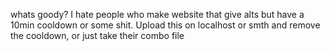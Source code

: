 whats goody? I hate people who make website that give alts but have a 10min cooldown or some shit. Upload this on localhost or smth and remove the cooldown, or just take their combo file
